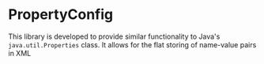 # PropertyConfig
This library is developed to provide similar functionality to Java's `java.util.Properties` class. It allows for the flat storing of name-value pairs in XML

